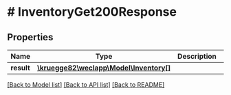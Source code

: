 # # InventoryGet200Response

## Properties

Name | Type | Description | Notes
------------ | ------------- | ------------- | -------------
**result** | [**\kruegge82\weclapp\Model\Inventory[]**](Inventory.md) |  | [optional]

[[Back to Model list]](../../README.md#models) [[Back to API list]](../../README.md#endpoints) [[Back to README]](../../README.md)
